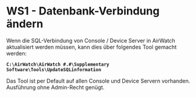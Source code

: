 # WS1 - Datenbank-Verbindung ändern

Wenn die SQL-Verbindung von Console / Device Server in AirWatch aktualisiert werden müssen, kann dies über folgendes Tool gemacht werden:

<pre><code><strong>C:\AirWatch\AirWatch #.#\Supplementary Software\Tools\UpdateSQLinformation
</strong></code></pre>

Das Tool ist per Default auf allen Console und Device Servern vorhanden. Ausführung ohne Admin-Recht genügt.
